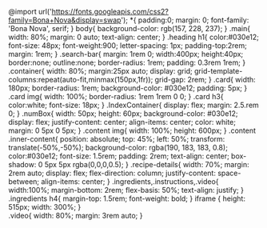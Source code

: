 @import url('https://fonts.googleapis.com/css2?family=Bona+Nova&display=swap');
*{
  padding:0;
    margin: 0;
    font-family: 'Bona Nova', serif;
}
body{
    background-color: rgb(157, 228, 237);
}
.main{
    width: 80%;
    margin: 0 auto;
    text-align: center;
}
.heading h1{
    color:#030e12;
    font-size: 48px;
    font-weight:900;
    letter-spacing: 1px;
    padding-top:2rem;
    margin: 1rem;
}
.search-bar{
    margin: 1rem 0;
    width:400px;
    height:40px;
    border:none;
    outline:none;
    border-radius: 1rem;
    padding: 0.3rem 1rem;
}
.container{
    width: 80%;
    margin:25px auto;
    display: grid;
    grid-template-columns:repeat(auto-fit,minmax(150px,1fr));
    grid-gap: 2rem;
}
.card{
    width: 180px;
    border-radius: 1rem;
    background-color: #030e12;
    padding: 5px;
}
.card img{
    width: 100%;
    border-radius: 1rem 1rem 0 0;
}
.card h3{
    color:white;
    font-size: 18px;
}
.IndexContainer{
    display: flex;
    margin: 2.5.rem 0;
}
.numBox{
    width: 50px;
    height: 60px;
    background-color: #030e12;
    display: flex;
    justify-content: center;
    align-items: center;
    color: white;
    margin: 0 5px 0 5px;
}
.content img{
    width: 100%;
    height: 600px;
}
.content .inner-content{
    position: absolute;
    top: 45%;
    left: 50%;
    transform: translate(-50%,-50%);
    background-color: rgba(190, 183, 183, 0.8);
    color:#030e12;
    font-size: 1.5rem;
    padding: 2rem;
    text-align: center;
    box-shadow: 0 5px 5px rgba(0,0,0,0.5);
}
.recipe-details{
    width: 70%;
    margin: 2rem auto;
    display: flex;
    flex-direction: column;
    justify-content: space-between;
    align-items: center;
}
.ingredients,.instructions,.video{
    width:100%;
    margin-bottom: 2rem;
    flex-basis: 50%;
    text-align: justify;
}
.ingredients h4{
    margin-top: 1.5rem;
    font-weight: bold;
}
iframe {
   height: 515px;
   width: 300%;
}    
.video{
    width: 80%;
    margin: 3rem auto;
}

